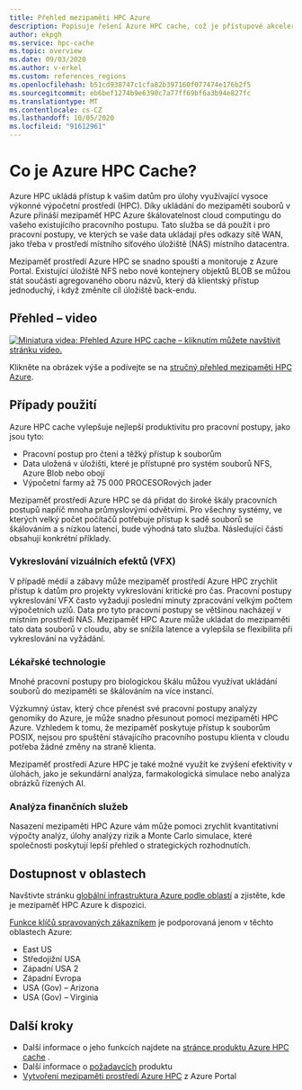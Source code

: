 ```yaml
---
title: Přehled mezipaměti HPC Azure
description: Popisuje řešení Azure HPC cache, což je přístupové akcelerátory pro přístup k souborům pro vysoce výkonné výpočetní prostředí.
author: ekpgh
ms.service: hpc-cache
ms.topic: overview
ms.date: 09/03/2020
ms.author: v-erkel
ms.custom: references_regions
ms.openlocfilehash: b51cd938747c1cfa82b397160f077474e176b2f5
ms.sourcegitcommit: eb6bef1274b9e6390c7a77ff69bf6a3b94e827fc
ms.translationtype: MT
ms.contentlocale: cs-CZ
ms.lasthandoff: 10/05/2020
ms.locfileid: "91612961"
---
```

# <a name="what-is-azure-hpc-cache"></a>Co je Azure HPC Cache?

Azure HPC ukládá přístup k vašim datům pro úlohy využívající vysoce výkonné výpočetní prostředí (HPC). Díky ukládání do mezipaměti souborů v Azure přináší mezipaměť HPC Azure škálovatelnost cloud computingu do vašeho existujícího pracovního postupu. Tato služba se dá použít i pro pracovní postupy, ve kterých se vaše data ukládají přes odkazy sítě WAN, jako třeba v prostředí místního síťového úložiště (NAS) místního datacentra.

Mezipaměť prostředí Azure HPC se snadno spouští a monitoruje z Azure Portal. Existující úložiště NFS nebo nové kontejnery objektů BLOB se můžou stát součástí agregovaného oboru názvů, který dá klientský přístup jednoduchý, i když změníte cíl úložiště back-endu.

## <a name="overview-video"></a>Přehled – video

[![Miniatura videa: Přehled Azure HPC cache – kliknutím můžete navštívit stránku video.](media/video-1-overview.png)](https://azure.microsoft.com/resources/videos/hpc-cache-overview/)

Klikněte na obrázek výše a podívejte se na [stručný přehled mezipaměti HPC Azure](https://azure.microsoft.com/resources/videos/hpc-cache-overview/).

## <a name="use-cases"></a>Případy použití

Azure HPC cache vylepšuje nejlepší produktivitu pro pracovní postupy, jako jsou tyto:

* Pracovní postup pro čtení a těžký přístup k souborům
* Data uložená v úložišti, které je přístupné pro systém souborů NFS, Azure Blob nebo obojí
* Výpočetní farmy až 75 000 PROCESORových jader

Mezipaměť prostředí Azure HPC se dá přidat do široké škály pracovních postupů napříč mnoha průmyslovými odvětvími. Pro všechny systémy, ve kterých velký počet počítačů potřebuje přístup k sadě souborů se škálováním a s nízkou latencí, bude výhodná tato služba. Následující části obsahují konkrétní příklady.

### <a name="visual-effects-vfx-rendering"></a>Vykreslování vizuálních efektů (VFX)

V případě médií a zábavy může mezipaměť prostředí Azure HPC zrychlit přístup k datům pro projekty vykreslování kritické pro čas. Pracovní postupy vykreslování VFX často vyžadují poslední minuty zpracování velkým počtem výpočetních uzlů. Data pro tyto pracovní postupy se většinou nacházejí v místním prostředí NAS. Mezipaměť HPC Azure může ukládat do mezipaměti tato data souborů v cloudu, aby se snížila latence a vylepšila se flexibilita při vykreslování na vyžádání.

### <a name="life-sciences"></a>Lékařské technologie

Mnohé pracovní postupy pro biologickou škálu můžou využívat ukládání souborů do mezipaměti se škálováním na více instancí.

Výzkumný ústav, který chce přenést své pracovní postupy analýzy genomiky do Azure, je může snadno přesunout pomocí mezipaměti HPC Azure. Vzhledem k tomu, že mezipaměť poskytuje přístup k souborům POSIX, nejsou pro spuštění stávajícího pracovního postupu klienta v cloudu potřeba žádné změny na straně klienta.

Mezipaměť prostředí Azure HPC je také možné využít ke zvýšení efektivity v úlohách, jako je sekundární analýza, farmakologická simulace nebo analýza obrázků řízených AI.

### <a name="financial-services-analytics"></a>Analýza finančních služeb

Nasazení mezipaměti HPC Azure vám může pomoci zrychlit kvantitativní výpočty analýz, úlohy analýzy rizik a Monte Carlo simulace, které společnosti poskytují lepší přehled o strategických rozhodnutích.

## <a name="region-availability"></a>Dostupnost v oblastech

Navštivte stránku [globální infrastruktura Azure podle oblastí](https://azure.microsoft.com/global-infrastructure/services/?products=hpc-cache) a zjistěte, kde je mezipaměť HPC Azure k dispozici.

[Funkce klíčů spravovaných zákazníkem](customer-keys.md) je podporovaná jenom v těchto oblastech Azure:

* East US
* Středojižní USA
* Západní USA 2
* Západní Evropa
* USA (Gov) – Arizona
* USA (Gov) – Virginia

## <a name="next-steps"></a>Další kroky

* Další informace o jeho funkcích najdete na [stránce produktu Azure HPC cache](https://azure.microsoft.com/services/hpc-cache) .
* Další informace o [požadavcích](hpc-cache-prerequisites.md) produktu
* [Vytvoření mezipaměti prostředí Azure HPC](hpc-cache-create.md) z Azure Portal
